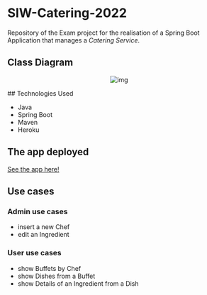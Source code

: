 # SIW-Catering-2022

Repository of the Exam project for the realisation of a Spring Boot Application that manages a _Catering Service_.

## Class Diagram
<div align="center">

![img](https://viewer.diagrams.net/?tags=%7B%7D&highlight=0000ff&edit=_blank&layers=1&nav=1&title=SIW_Catering_Class_Diagram.drawio#R7VxZc9o6FP41vNwZMl5ZHoMDNGmam4a0SZ86AgujxraILAr011%2FJlsG2xJILJkudSVPrSD6W9X1HOgtJzXSCRZ%2BA6eQLdqFfMzR3UTMvaoZhGSb7yQXLRGDbRiLwCHITkb4WDNAfKISakM6QC6PcQIqxT9E0LxzhMIQjmpMBQvA8P2yM%2FfxTp8CDkmAwAr4sfUAunSTSltFcyz9B5E3SJ%2BuNdtITgHSweJNoAlw8z4jMbs10CMY0uQoWDvT52qXr8nC5fPCvnxr9q6%2FRM%2FjW%2BXx%2F872eKOu95JbVKxAY0v%2Bt%2Bs%2FTuPfpu%2FXrcXrb%2BzrX%2BufDq7q4RfsN%2FJlYr85sPIZUvDFdpssYzVHgg5C1OmMc0oHoYYvQAT7yQnY9YrODhAl%2BQ0IRQ%2BBcdFA8ZdLRBPnuNVjiGX%2BHiILRU9rqTDBBf5ha4LMunQlYN6GCTEYjN2LA72RijUkJjNiY23Rh9JXoGkRUjBlh3wfTCA3jCfMhASAeCjuYUhykivAsdKErWiuk4wYl%2BGnFHV0sQA8EyOcm0QcEBDh004VJ5qxbvI1838E%2BJvESmq4NW6610pjpaRlDs8Hfck%2BgBSH4OsNFhuYC%2BD7EAaRkyYaI3hWHhRHrtmjP1yahN4RskjUHzRKmKMzQW%2BlePe6OmS0IPba86%2BeZhedZez6PYZ17HPAZpUJAYYcDFGUJzi4yr7oWxbR%2FgQnokgnw4edMdI1DTzIEtuI0Q3ofjulGykdTMEKhdx2PubDWkjvxxlyE2b1jP6bbBLkuDGM6UkBBwljOwSlGIY2XxO6wb7ZwjnZm12w2IYe19XWbffPhhDo4ZDwDKCYSZOYwh9wk9iavTMWtG8huKi7zCL%2BUCVni5SiwBe%2Fg56fWsBF81vXb4L5rfyezqwfFlnfDNCeIDyhBFeZHxzx1GU6BuXLGhoT5BYxG7ERBOPzY0G852CY08MXlaxOk2XplguhNiSG3CDAHoXKEPpQjZGut3Y5Qul0dwRGy7TfpCC2f7wYO0SeN%2B8XM0fDnG%2FQ1qBtW5QkdsOmttpCDXCEV90pzheRjsXKFygZd5QuVBbrazO3KGTqlM%2FRyiqi8obIoonaXGxJFJC7A0D3n6Tnu7%2FggitBot7%2BQX3%2BmoYf81NGBrgdTZwr6QzzvrgWdWMA6Uqq9Id8jwjMygrudYebHeXAfnvCF2MeV4aTPuhaWmBCBPqDodz79ucVrueX2tVZrtgoeS9vIq0heWNyVzTcWFNnWDkXJiuxWVC8oMgt68HgcwZyKY6WGDDkq0M%2FO%2FpFsIXa1M1vWjg1yKBzujg%2BG0O8wL96LLSMlY4jX4UWWyRsYv%2Bc%2BlBq1SLSL6dZWqcH9nej6cZima3lc66fDtSXjujeoJNmAPxyqxwG1ruuFCKsEUJV%2BjS77Nc4EjiVcqwD%2BPQfwxUqGaexbyUhLEh83gDdlt60K4JVc3L6BvJ9ahly7qgL4skE%2FaTGj8XhHRpf3GnJCt%2F6zdfN4P1MUsBzshRXuJeN%2B0hqFCneFsQOes2GQ0ppj1s61igBlEmBVAjgFA9SpOzlhK8GszMuI7JacgxExOCSIzRCSQYIyH6qr0y5wgegjv5mhlrR%2BCFX8%2BmKRbSxrykRPyJYio4I3f2T71kriVqrlrfiq2YTPVmbtzPgI6uxM%2BGT4ZivolsoOjNysQji%2B0vvSxI%2FRLChqFBRtSPwcrY4lR%2FeXoUegi3hYJxlMFQ%2B%2B53iwWNBVxoPKgu5fEA9WBd1DPITVPvImC7rqKbdlH7EKDEpG%2FZQVXWUWwJRA%2F5cgdg5UuJeK%2BynLtOr9Xc4EVJX841Tyj0QRZch4Wo7IVZF3UcLc5h0eXusyNSMfojS3OIOHrf87LSGXu%2F5W4UMGRtPc6YxL1eNmToXVzmsor9BovsvqcckGpRtn7batpV96DptVUHaIeV2dN73hs0UHwA5%2BLZ6%2BGIvZN0VO1GEhVXLkaXX2z%2BE5MPb%2FBQIeW51NB2EmQbYz6A%2FY%2BRZ%2FKqmIcf5840cYmFEcCbik8DiFNBNLZ1EWc9wzLDf0EoNs0yh81MiWTjXDUsS820Lsg1LhR8%2BDbkpKrtOQG5KSr51sNBTJxq3OyxvJNtotK38CFJOEe3%2FMTC8cJUXSHS%2FbqKSiHHz1IB1NEu%2B7e97v3r3unrNt78jwk3%2F1emUm6trFrLApbSJtVd6srD1ETo45IBoBVwROt927weXgvgIvAc8s%2BGuK2Fc7JXryR13U6DHtbAoNn2M2JOzKo%2FE6JRIWyIY5eBvPM%2F7r%2FJ35BFFY53GuUDglMLlPDMhoYgC0S9bJlihRm59%2BQfyle9fvvsYrb5jeCR510b3u3ncrI41799hhdX3LkX50I5Vj3%2BpsVPrXBeR0RRHrpGejHOFWu2u1u%2F7dNlr8vRhTttFj7a6suf6zQkmgsv7bTGb3Pw%3D%3D)

</div>
## Technologies Used

- Java
- Spring Boot
- Maven
- Heroku

## The app deployed

[See the app here!](https://siw-catering-2022.herokuapp.com/)

## Use cases

### Admin use cases
- insert a new Chef
- edit an Ingredient

### User use cases
- show Buffets by Chef
- show Dishes from a Buffet
- show Details of an Ingredient from a Dish
